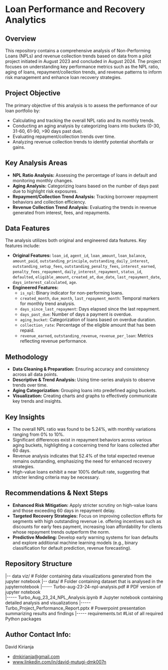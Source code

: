 # Loan Performance and Recovery Analytics

## Overview
This repository contains a comprehensive analysis of Non-Performing Loans (NPLs) and revenue collection trends based on data from a pilot project initiated in August 2023 and concluded in August 2024. The project focuses on understanding key performance metrics such as the NPL ratio, aging of loans, repayment/collection trends, and revenue patterns to inform risk management and enhance loan recovery strategies.

## Project Objective
The primary objective of this analysis is to assess the performance of our loan portfolio by:
- Calculating and tracking the overall NPL ratio and its monthly trends.
- Conducting an aging analysis by categorizing loans into buckets (0-30, 31-60, 61-90, >90 days past due).
- Evaluating repayment/collection trends over time.
- Analyzing revenue collection trends to identify potential shortfalls or gains.

## Key Analysis Areas
- **NPL Ratio Analysis:** Assessing the percentage of loans in default and monitoring monthly changes.
- **Aging Analysis:** Categorizing loans based on the number of days past due to highlight risk exposures.
- **Repayment/Collection Trend Analysis:** Tracking borrower repayment behaviors and collection efficiency.
- **Revenue Collection Trend Analysis:** Evaluating the trends in revenue generated from interest, fees, and repayments.

## Data Features
The analysis utilizes both original and engineered data features. Key features include:
- **Original Features:** `loan_id`, `agent_id`, `loan_amount`, `loan_balance`, `amount_paid`, `outstanding_principle`, `outstanding_daily_interest`, `outstanding_setup_fees`, `outstanding_penalty_fees`, `interest_earned`, `penalty_fees_repayment`, `daily_interest_repayment`, `status_id`, `defaulted`, `eligible_amount`, `created_at`, `due_date`, `last_repayment_date`, `days_interest_calculated`, `age`.
- **Engineered Features:**  
  - `is_npl`: Binary indicator for non-performing loans.  
  - `created_month`, `due_month`, `last_repayment_month`: Temporal markers for monthly trend analysis.  
  - `days_since_last_repayment`: Days elapsed since the last repayment.  
  - `days_past_due`: Number of days a payment is overdue.  
  - `aging_bucket`: Categorization of loans based on overdue duration.  
  - `collection_rate`: Percentage of the eligible amount that has been repaid.  
  - `revenue_earned`, `outstanding_revenue`, `revenue_per_loan`: Metrics reflecting revenue performance.

## Methodology
- **Data Cleaning & Preparation:** Ensuring accuracy and consistency across all data points.
- **Descriptive & Trend Analysis:** Using time-series analysis to observe trends over time.
- **Aging Categorization:** Grouping loans into predefined aging buckets.
- **Visualization:** Creating charts and graphs to effectively communicate key trends and insights.

## Key Insights
- The overall NPL ratio was found to be 5.24%, with monthly variations ranging from 0% to 10%.
- Significant differences exist in repayment behaviors across various aging buckets, highlighting a concerning trend for loans collected after 60 days.
- Revenue analysis indicates that 52.4% of the total expected revenue remains outstanding, emphasizing the need for enhanced recovery strategies.
- High-value loans exhibit a near 100% default rate, suggesting that stricter lending criteria may be necessary.

## Recommendations & Next Steps
- **Enhanced Risk Mitigation:** Apply stricter scrutiny on high-value loans and those exceeding 60 days in repayment delay.
- **Targeted Recovery Strategies:** Focus on improving collection efforts for segments with high outstanding revenue i.e. offering incentives such as discounts for early fees payment, increasing loan affordability for clients whose repayment trends outperform the norm.
- **Predictive Modeling:** Develop early warning systems for loan defaults and explore additional machine learning models (e.g., binary classification for default prediction, revenue forecasting).

## Repository Structure
|-- data viz/                                 # Folder containing data visualizations generated from the jupyter notebook
|-- data/                                     # Folder containing dataset that is analysed in the jupyternotebook
|----- Turbo-aug-23-24-npl-analysis.pdf       # PDF version of jupyter notebook       
|----- Turbo_Aug_23_24_NPL_Analysis.ipynb     # Jupyter notebook containing detailed analysis and visualizations
|----- Turbo_Project_Performance_Report.pptx  # Powerpoint presentation summarizing results and findings
|----- requirements.txt                       #List of all required Python packages

## Author Contact Info:
David Kirianja
- dmkirianja@gmail.com
- www.linkedin.com/in/david-mutugi-dmk007n
